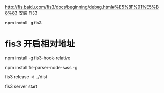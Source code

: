 
http://fis.baidu.com/fis3/docs/beginning/debug.html#%E5%8F%91%E5%B8%83
安装 FIS3

npm install -g fis3

# fis3 开启相对地址 
npm install -g fis3-hook-relative


npm install fis-parser-node-sass -g

fis3 release -d ../dist

fis3 server start